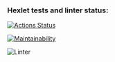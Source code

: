 ### Hexlet tests and linter status:
[![Actions Status](https://github.com/bl1ndy/php-project-lvl1/workflows/hexlet-check/badge.svg)](https://github.com/bl1ndy/php-project-lvl1/actions)

[![Maintainability](https://api.codeclimate.com/v1/badges/0c74a033c1d3f48eac5a/maintainability)](https://codeclimate.com/github/bl1ndy/php-project-lvl1/maintainability)

![Linter](https://github.com/bl1ndy/php-project-lvl1/workflows/Linter/badge.svg)